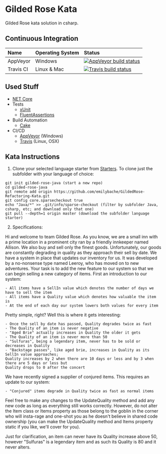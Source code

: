 Gilded Rose Kata
=========================

Gilded Rose kata solution in csharp.

## Continuous Integration

| Name      | Operating System | Status |
| :---      | :---             | :---   |
| AppVeyor  | Windows          | [![AppVeyor build status](https://ci.appveyor.com/api/projects/status/aknwu9sil3dv3im0?svg=true)](https://ci.appveyor.com/project/jrgcubano/gildedrose) |
| Travis CI | Linux & Mac      | [![Travis build status](https://img.shields.io/travis/jrgcubano/GildedRose.svg?maxAge=3600&label=travis)](https://travis-ci.org/jrgcubano/GildedRose) |

## Used Stuff
* [NET Core](https://github.com/dotnet/core)
* Tests
   * [xUnit](https://github.com/xunit/xunit)
   * [FluentAssertions](https://github.com/fluentassertions/fluentassertions)
* Build Automation
   * [Cake](https://github.com/cake-build/cake)
* CI/CD
   * [AppVeyor](https://www.appveyor.com/) (Windows) 
   * [Travis](travis-ci.org) (Linux, OSX)

## Kata Instructions
1. Clone your selected language starter from [Starters](https://github.com/emilybache/GildedRose-Refactoring-Kata). To clone just the subfolder with your language of choice: 
```
git init gilded-rose-java (start a new repo)
cd gilded-rose-java
git remote add origin https://github.com/emilybache/GildedRose-Refactoring-Kata.git
git config core.sparsecheckout true
echo "Java/*" >> .git/info/sparse-checkout (filter by subfolder Java, csharp, etc; and download only that one)
git pull --depth=1 origin master (download the subfolder language starter)
```
2. Specifications:

Hi and welcome to team Gilded Rose. As you know, we are a small inn with a prime location in a
prominent city ran by a friendly innkeeper named Allison. We also buy and sell only the finest goods.
Unfortunately, our goods are constantly degrading in quality as they approach their sell by date. We
have a system in place that updates our inventory for us. It was developed by a no-nonsense type named
Leeroy, who has moved on to new adventures. Your task is to add the new feature to our system so that
we can begin selling a new category of items. First an introduction to our system:

	- All items have a SellIn value which denotes the number of days we have to sell the item
	- All items have a Quality value which denotes how valuable the item is
	- At the end of each day our system lowers both values for every item

Pretty simple, right? Well this is where it gets interesting:

	- Once the sell by date has passed, Quality degrades twice as fast
	- The Quality of an item is never negative
	- "Aged Brie" actually increases in Quality the older it gets
	- The Quality of an item is never more than 50
	- "Sulfuras", being a legendary item, never has to be sold or decreases in Quality
	- "Backstage passes", like aged brie, increases in Quality as its SellIn value approaches;
	Quality increases by 2 when there are 10 days or less and by 3 when there are 5 days or less but
	Quality drops to 0 after the concert

We have recently signed a supplier of conjured items. This requires an update to our system:

	- "Conjured" items degrade in Quality twice as fast as normal items

Feel free to make any changes to the UpdateQuality method and add any new code as long as everything
still works correctly. However, do not alter the Item class or Items property as those belong to the
goblin in the corner who will insta-rage and one-shot you as he doesn't believe in shared code
ownership (you can make the UpdateQuality method and Items property static if you like, we'll cover
for you).

Just for clarification, an item can never have its Quality increase above 50, however "Sulfuras" is a
legendary item and as such its Quality is 80 and it never alters.